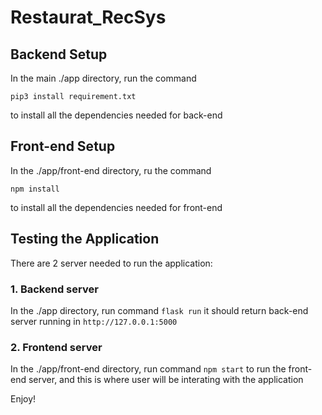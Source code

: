 # Restaurat_RecSys

## Backend Setup
In the main ./app directory, run the command
```
pip3 install requirement.txt
```
to install all the dependencies needed for back-end

## Front-end Setup
In the ./app/front-end directory, ru the command
```
npm install
```
to install all the dependencies needed for front-end

## Testing the Application
There are 2 server needed to run the application:
### 1. Backend server
In the ./app directory, run command
``flask run``
it should return back-end server running in ``http://127.0.0.1:5000``

### 2. Frontend server
In the ./app/front-end directory, run command
``npm start``
to run the front-end server, and this is where user will be interating with the application

Enjoy!
